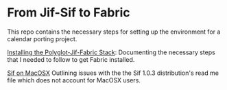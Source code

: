 # From Jif-Sif to Fabric
This repo contains the necessary steps for setting up the environment for a calendar porting project. 

[Installing the Polyglot-Jif-Fabric Stack](https://github.com/K33TY/Polyglot-Jif-Fabric-Stack/blob/master/Polyglot-Jif-Fabric-Stack.md): Documenting the necessary steps that I needed to follow to get Fabric installed. 

[Sif on MacOSX](https://github.com/K33TY/Polyglot-Jif-Fabric-Stack/blob/master/Sif-On-MacOSX.md) Outlining issues with the the Sif 1.0.3 distribution's read me file which does not account for MacOSX users.
